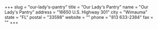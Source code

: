 +++
slug = "our-lady's-pantry"
title = "Our Lady's Pantry"
name = "Our Lady's Pantry"
address = "16650 U.S. Highway 301"
city = "Wimauma"
state = "FL"
postal = "33598"
website = ""
phone = "813 633-2384"
fax = ""
+++
